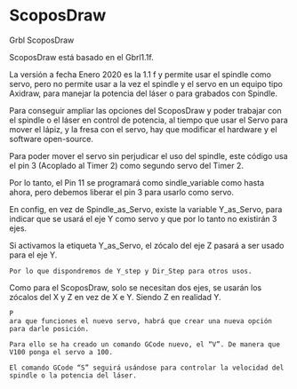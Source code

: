 # ScoposDraw
Grbl ScoposDraw

 ScoposDraw está basado en  el Gbrl1.1f.
 
  La versión a fecha Enero 2020 es la 1.1 f y permite usar el spindle como servo, pero no permite usar a la vez el spindle y el servo en un equipo tipo Axidraw, para manejar la potencia del láser o para grabados con Spindle.
  
  Para conseguir ampliar las opciones del ScoposDraw y poder trabajar con el spindle o el láser en control de potencia, al tiempo que usar el Servo para mover el lápiz, y la fresa con el servo, hay que modificar el hardware y el software open-source.
  
   Para poder mover el servo sin perjudicar el uso del spindle, este código usa el pin 3 (Acoplado al Timer 2) como segundo servo del Timer 2.
   
   Por lo tanto, el Pin 11 se programará como sindle_variable como hasta ahora, pero debemos liberar el pin 3 para usarlo como servo.
   
   En config, en vez de  Spindle_as_Servo, existe la variable Y_as_Servo, para indicar que se usará el eje Y como servo y que por lo tanto no existirán 3 ejes.
   
   Si activamos la etiqueta  Y_as_Servo, el zócalo del eje Z pasará a ser usado para el eje Y.
   
    Por lo que dispondremos de Y_step y Dir_Step para otros usos.
    
   Como para el ScoposDraw, solo se necesitan dos ejes, se usarán los zócalos del X y Z en vez de X e Y. Siendo Z en realidad Y.
   
    P
    ara que funciones el nuevo servo, habrá que crear una nueva opción para darle posición.
    
    Para ello se ha creado un comando GCode nuevo, el “V”. De manera que V100 ponga el servo a 100.
    
    El comando GCode “S” seguirá usándose para controlar la velocidad del spindle o la potencia del láser.
